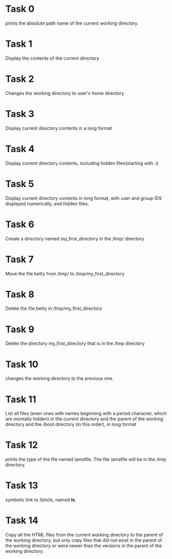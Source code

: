 # Task 0
prints the absolute path name of the current working directory.

# Task 1
Display the contents of the current directory

# Task 2
Changes the working directory to user's home directory

# Task 3 
Display current directory contents in a long format

# Task 4
Display current directory contents, including hidden files(starting with .i)

# Task 5 
Display current directory contents in long format, with user and group IDS displayed numerically, and hidden files.

# Task 6
Create a directory named my_first_directory in the /tmp/ directory

# Task 7
Move the file betty from /tmp/ to /tmp/my_first_directory 

# Task 8
Delete the file betty in /tmp/my_first_directory

# Task 9
Delete the directory my_first_directory that is in the /tmp directory

# Task 10
changes the working directory to the previous one.

# Task 11
List all files (even ones with names beginning with a period character, which are normally hidden) in the current directory and the parent of the working directory and the /boot directory (in this order), in long format

# Task 12
prints the type of the file named iamafile. The file iamafile will be in the /tmp directory.

# Task 13
symbolic link to /bin/ls, named __ls__.

# Task 14
Copy all the HTML files from the current working directory to the parent of the working directory, but only copy files that did not exist in the parent of the working directory or were newer than the versions in the parent of the working directory.
